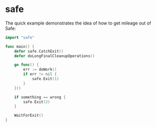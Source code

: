 # safe
The quick example demonstrates the idea of how to get mileage out of Safe:
```go
import "safe"

func main() {
    defer safe.CatchExit()
    defer doLongFinalCleanupOperations()

    go func() {
        err := doWork()
        if err != nil {
            safe.Exit(1)
        }
    }()

    if something == wrong {
        safe.Exit(2)
    }

    WaitForExit()
}
```
